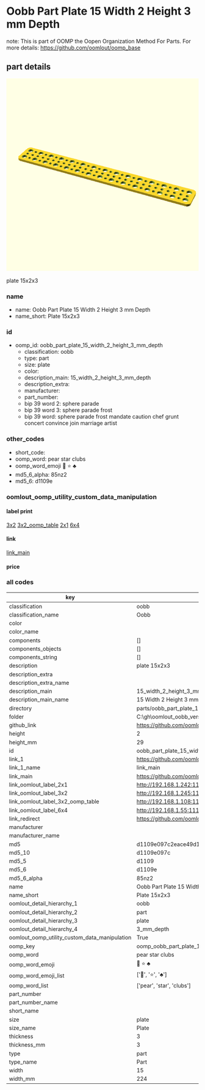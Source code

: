 # Oobb Part Plate 15 Width 2 Height 3 mm Depth  

note: This is part of OOMP the Oopen Organization Method For Parts. For more details: https://github.com/oomlout/oomp_base

##  part details
  

[![](3dpr.png)](3dpr.png)

plate 15x2x3



### name
* name: Oobb Part Plate 15 Width 2 Height 3 mm Depth
* name_short: Plate 15x2x3 
### id
* oomp_id: oobb_part_plate_15_width_2_height_3_mm_depth
  * classification: oobb
  * type: part
  * size: plate
  * color: 
  * description_main: 15_width_2_height_3_mm_depth
  * description_extra: 
  * manufacturer: 
  * part_number: 
  * bip 39 word 2: sphere parade
  * bip 39 word 3: sphere parade frost
  * bip 39 word: sphere parade frost mandate caution chef grunt concert convince join marriage artist

### other_codes
* short_code: 
* oomp_word: pear star clubs
* oomp_word_emoji :pear: :star: :clubs:
* md5_6_alpha: 85nz2
* md5_6: d1109e






### oomlout_oomp_utility_custom_data_manipulation
#### label print
[3x2](http://192.168.1.245:1112/?label=oomp%2085nz2)
[3x2_oomp_table](http://192.168.1.108:1112/?label=oomp%2085nz2)
[2x1](http://192.168.1.242:1112/?label=oomp%2085nz2)
[6x4](http://192.168.1.55:1112/?label=oomp%2085nz2)    

#### link

[link_main](https://github.com/oomlout/oomlout_oobb_version_4_generated_parts/tree/main/navigation_oomp/oobb/part/plate/15_width_2_height_3_mm_depth/part)                              

#### price







### all codes 
| key | value |  
| --- | --- |  
| classification | oobb |  
| classification_name | Oobb |  
| color |  |  
| color_name |  |  
| components | [] |  
| components_objects | [] |  
| components_string | [] |  
| description | plate 15x2x3 |  
| description_extra |  |  
| description_extra_name |  |  
| description_main | 15_width_2_height_3_mm_depth |  
| description_main_name | 15 Width 2 Height 3 mm Depth |  
| directory | parts/oobb_part_plate_15_width_2_height_3_mm_depth |  
| folder | C:\gh\oomlout_oobb_version_4_generated_parts\parts\oobb_part_plate_15_width_2_height_3_mm_depth |  
| github_link | https://github.com/oomlout/oomlout_oomp_part_src/tree/main/parts/oobb_part_plate_15_width_2_height_3_mm_depth |  
| height | 2 |  
| height_mm | 29 |  
| id | oobb_part_plate_15_width_2_height_3_mm_depth |  
| link_1 | https://github.com/oomlout/oomlout_oobb_version_4_generated_parts/tree/main/navigation_oomp/oobb/part/plate/15_width_2_height_3_mm_depth/part |  
| link_1_name | link_main |  
| link_main | https://github.com/oomlout/oomlout_oobb_version_4_generated_parts/tree/main/navigation_oomp/oobb/part/plate/15_width_2_height_3_mm_depth/part |  
| link_oomlout_label_2x1 | http://192.168.1.242:1112/?label=oomp%2085nz2 |  
| link_oomlout_label_3x2 | http://192.168.1.245:1112/?label=oomp%2085nz2 |  
| link_oomlout_label_3x2_oomp_table | http://192.168.1.108:1112/?label=oomp%2085nz2 |  
| link_oomlout_label_6x4 | http://192.168.1.55:1112/?label=oomp%2085nz2 |  
| link_redirect | https://github.com/oomlout/oomlout_oobb_version_4_generated_parts/tree/main/parts/oobb_plate_15_02_03 |  
| manufacturer |  |  
| manufacturer_name |  |  
| md5 | d1109e097c2eace49d125870bae8068b |  
| md5_10 | d1109e097c |  
| md5_5 | d1109 |  
| md5_6 | d1109e |  
| md5_6_alpha | 85nz2 |  
| name | Oobb Part Plate 15 Width 2 Height 3 mm Depth |  
| name_short | Plate 15x2x3  |  
| oomlout_detail_hierarchy_1 | oobb |  
| oomlout_detail_hierarchy_2 | part |  
| oomlout_detail_hierarchy_3 | plate |  
| oomlout_detail_hierarchy_4 | 3_mm_depth |  
| oomlout_oomp_utility_custom_data_manipulation | True |  
| oomp_key | oomp_oobb_part_plate_15_width_2_height_3_mm_depth |  
| oomp_word | pear star clubs |  
| oomp_word_emoji | :pear: :star: :clubs: |  
| oomp_word_emoji_list | [':pear:', ':star:', ':clubs:'] |  
| oomp_word_list | ['pear', 'star', 'clubs'] |  
| part_number |  |  
| part_number_name |  |  
| short_name |  |  
| size | plate |  
| size_name | Plate |  
| thickness | 3 |  
| thickness_mm | 3 |  
| type | part |  
| type_name | Part |  
| width | 15 |  
| width_mm | 224 |  
